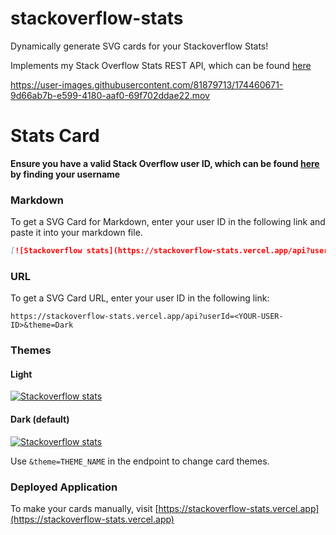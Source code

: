 # stackoverflow-stats

Dynamically generate SVG cards for your Stackoverflow Stats!

Implements my Stack Overflow Stats REST API, which can be found [here](https://github.com/yuvrajvirdi/stackoverflow-stats-api)

https://user-images.githubusercontent.com/81879713/174460671-9d66ab7b-e599-4180-aaf0-69f702ddae22.mov

# Stats Card

**Ensure you have a valid Stack Overflow user ID, which can be found [here](https://stackover.com/users) by finding your username**

### Markdown

To get a SVG Card for Markdown, enter your user ID in the following link and paste it into your markdown file.

```md
[![Stackoverflow stats](https://stackoverflow-stats.vercel.app/api?userId=<YOUR-USER-ID>&theme=Dark)](https://stackoverflow.com/users/<YOUR-USER-ID>)
```

### URL

To get a SVG Card URL, enter your user ID in the following link:

`
https://stackoverflow-stats.vercel.app/api?userId=<YOUR-USER-ID>&theme=Dark
`

### Themes

#### Light

[![Stackoverflow stats](https://stackoverflow-stats.vercel.app/api?userId=1&theme=Light)](https://stackoverflow.com/users/1)

#### Dark (default)

[![Stackoverflow stats](https://stackoverflow-stats.vercel.app/api?userId=1&theme=Dark)](https://stackoverflow.com/users/1)

Use `&theme=THEME_NAME` in the endpoint to change card themes.

### Deployed Application

To make your cards manually, visit [https://stackoverflow-stats.vercel.app](https://stackoverflow-stats.vercel.app)
